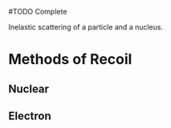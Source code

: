 #TODO Complete

Inelastic scattering of a particle and a nucleus.

# Methods of Recoil
## Nuclear

## Electron
